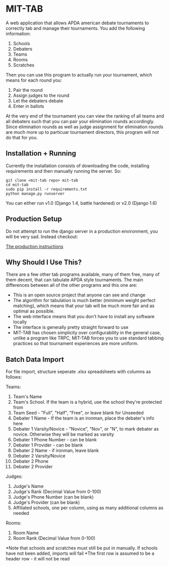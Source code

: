 MIT-TAB
=======
A web application that allows APDA american debate tournaments to correctly tab
and manage their tournaments. You add the following information:

1. Schools
2. Debaters
3. Teams
4. Rooms
5. Scratches

Then you can use this program to actually run your tournament, which means for
each round you:

1. Pair the round
2. Assign judges to the round
3. Let the debaters debate
4. Enter in ballots

At the very end of the tournament you can view the ranking of all teams and all
debaters such that you can pair your elimination rounds accordingly. Since
elimination rounds as well as judge assignment for elimination rounds are much
more up to particuar tournament directors, this program will not do that for
you.

Installation + Running
----------------------
Currently the installation consists of downloading the code, installing
requirements and then manually running the server. So:
```
git clone <mit-tab repo> mit-tab
cd mit-tab
sudo pip install -r requirements.txt
python manage.py runserver
```

You can either run v1.0 (Django 1.4, battle hardened) or v2.0 (Django 1.6)

Production Setup
----------------
Do not attempt to run the django server in a production environment, you will
be very sad. Instead checkout:

[The production instructions](mittab/production_setup)

Why Should I Use This?
----------------------
There are a few other tab programs available, many of them free, many of them
decent, that can tabulate APDA style tournaments. The main differences between
all of the other programs and this one are:
* This is an open source project that anyone can see and change
* The algorithm for tabulation is much better (minimum weight perfect matching),
which means that your tab will be much more fair and as optimal as possible.
* The web interface means that you don't have to install any software locally
* The interface is generally pretty straight forward to use
* MIT-TAB has chosen simplicity over configurability in the general case, unlike
a program like TRPC, MIT-TAB forces you to use standard tabbing practices so that
tournament experiences are more uniform.

Batch Data Import
-----------------
For file import, structure seperate .xlsx spreadsheets with columns as follows:

Teams:
1. Team's Name
2. Team's School. If the team is a hybrid, use the school they're protected from
3. Team Seed - "Full", "Half", "Free", or leave blank for Unseeded
4. Debater 1 Name - If the team is an ironman, place the debater's info here
5. Debater 1 Varsity/Novice - "Novice", "Nov", or "N", to mark debater as novice.
Otherwise they will be marked as varsity
6. Debater 1 Phone Number - can be blank
7. Debater 1 Provider - can be blank
8. Debater 2 Name - if ironman, leave blank
9. Debater 2 Varsity/Novice
10. Debater 2 Phone
11. Debater 2 Provider

Judges:
1. Judge's Name
2. Judge's Rank (Decimial Value from 0-100)
3. Judge's Phone Number (can be blank)
4. Judge's Provider (can be blank)
5. Affiliated schools, one per column, using as many additional columns as needed

Rooms:
1. Room Name
2. Room Rank (Decimal Value from 0-100)

*Note that schools and scratches must still be put in manually. If schools have not
been added, imports will fail
*The first row is assumed to be a header row - it will not be read